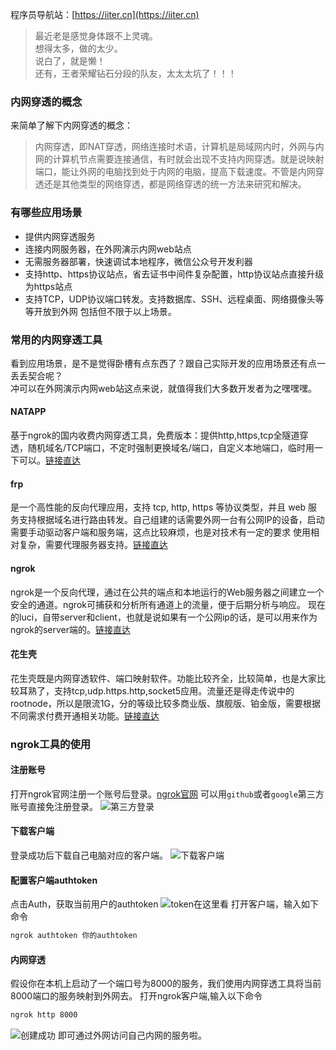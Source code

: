 程序员导航站：[https://iiter.cn](https://iiter.cn)

> 最近老是感觉身体跟不上灵魂。  
> 想得太多，做的太少。  
> 说白了，就是懒！  
> 还有，王者荣耀钻石分段的队友，太太太坑了！！！

### 内网穿透的概念
来简单了解下内网穿透的概念：
> 内网穿透，即NAT穿透，网络连接时术语，计算机是局域网内时，外网与内网的计算机节点需要连接通信，有时就会出现不支持内网穿透。就是说映射端口，能让外网的电脑找到处于内网的电脑，提高下载速度。不管是内网穿透还是其他类型的网络穿透，都是网络穿透的统一方法来研究和解决。

### 有哪些应用场景
- 提供内网穿透服务
- 连接内网服务器，在外网演示内网web站点
- 无需服务器部署，快速调试本地程序，微信公众号开发利器
- 支持http、https协议站点，省去证书中间件复杂配置，http协议站点直接升级为https站点
- 支持TCP，UDP协议端口转发。支持数据库、SSH、远程桌面、网络摄像头等等开放到外网
包括但不限于以上场景。
### 常用的内网穿透工具
看到应用场景，是不是觉得卧槽有点东西了？跟自己实际开发的应用场景还有点一丢丢契合呢？  
冲可以在外网演示内网web站这点来说，就值得我们大多数开发者为之嘿嘿嘿。

#### NATAPP 
基于ngrok的国内收费内网穿透工具，免费版本：提供http,https,tcp全隧道穿透，随机域名/TCP端口，不定时强制更换域名/端口，自定义本地端口，临时用一下可以。[链接直达](https://natapp.cn/)

#### frp
是一个高性能的反向代理应用，支持 tcp, http, https 等协议类型，并且 web 服务支持根据域名进行路由转发。自己组建的话需要外网一台有公网IP的设备，启动需要手动驱动客户端和服务端，这点比较麻烦，也是对技术有一定的要求
使用相对复杂，需要代理服务器支持。[链接直达](https://github.com/fatedier/frp/blob/master/README_zh.md/)

#### ngrok
ngrok是一个反向代理，通过在公共的端点和本地运行的Web服务器之间建立一个安全的通道。ngrok可捕获和分析所有通道上的流量，便于后期分析与响应。
现在的luci，自带server和client，也就是说如果有一个公网ip的话，是可以用来作为ngrok的server端的。[链接直达](https://ngrok.com/)

#### 花生壳
花生壳既是内网穿透软件、端口映射软件。功能比较齐全，比较简单，也是大家比较耳熟了，支持tcp,udp.https.http,socket5应用。流量还是得走传说中的rootnode，所以是限流1G，分的等级比较多商业版、旗舰版、铂金版，需要根据不同需求付费开通相关功能。[链接直达](https://hsk.oray.com/)

### ngrok工具的使用
#### 注册账号
打开ngrok官网注册一个账号后登录。[ngrok官网](https://ngrok.com)
可以用`github`或者`google`第三方账号直接免注册登录。
![第三方登录](https://static.iiter.cn/tools/42300bf8f04e5125ff836e1562bca6ab.png)
#### 下载客户端
登录成功后下载自己电脑对应的客户端。
![下载客户端](https://static.iiter.cn/tools/31e56b1a995ad0ebf30b9dbe9263d58b.png)
#### 配置客户端authtoken
点击Auth，获取当前用户的authtoken
![token在这里看](https://static.iiter.cn/tools/3cab9ce2238cdb3fab9494cffe22a492.png)
打开客户端，输入如下命令
```bash
ngrok authtoken 你的authtoken
```
#### 内网穿透
假设你在本机上启动了一个端口号为8000的服务，我们使用内网穿透工具将当前8000端口的服务映射到外网去。
打开ngrok客户端,输入以下命令
```bash
ngrok http 8000
```
![创建成功](https://static.iiter.cn/tools/70c4d28de6f20c67df37449c62fcc9d9.png)
即可通过外网访问自己内网的服务啦。
